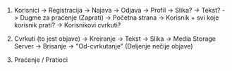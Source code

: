 1. Korisnici
    -> Registracija
    -> Najava
    -> Odjava
    -> Profil
        -> Slika?
        -> Tekst?
        -> Dugme za praćenje (Zaprati)
    -> Početna strana
        -> Korisnik + svi koje korisnik prati?
        -> Korisnikovi cvrkuti?

2. Cvrkuti (to jest objave)
    -> Kreiranje
        -> Tekst
        -> Slika -> Media Storage Server 
    -> Brisanje
    -> "Od-cvrkutanje" (Deljenje nečije objave)

3. Praćenje / Pratioci
